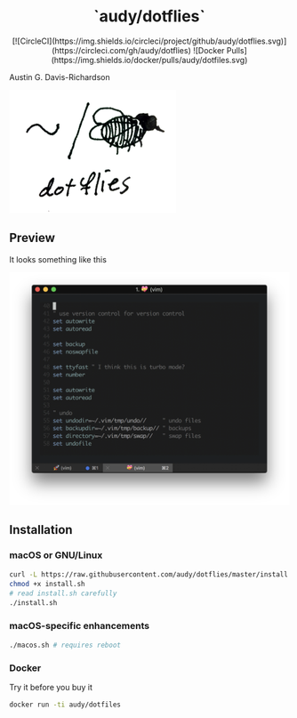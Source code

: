 <center>
<h1>`audy/dotflies`</h1>
[![CircleCI](https://img.shields.io/circleci/project/github/audy/dotflies.svg)](https://circleci.com/gh/audy/dotflies) ![Docker Pulls](https://img.shields.io/docker/pulls/audy/dotfiles.svg)
</center>

Austin G. Davis-Richardson

![~/. (fly)](./logo.png?raw=true)

## Preview

It looks something like this

![!/. (preview)](./preview.png?raw=true)

## Installation

### macOS or GNU/Linux

```bash
curl -L https://raw.githubusercontent.com/audy/dotflies/master/install.sh > install.sh
chmod +x install.sh
# read install.sh carefully
./install.sh
```
### macOS-specific enhancements

```bash
./macos.sh # requires reboot
```

### Docker

Try it before you buy it

```bash
docker run -ti audy/dotfiles
```
